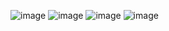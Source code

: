 ![image](https://github.com/user-attachments/assets/72349b87-9cb0-49db-9df3-4af34a22682c)
![image](https://github.com/user-attachments/assets/21cd2e73-e2ee-4538-9f70-02e514c1efdf)
![image](https://github.com/user-attachments/assets/3cfeb106-40a7-4a49-b432-e25bc702a63e)
![image](https://github.com/user-attachments/assets/e93887e8-4913-4769-83c6-a36722635ed5)

